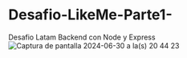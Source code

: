 # Desafio-LikeMe-Parte1-
Desafio Latam Backend con Node y Express
![Captura de pantalla 2024-06-30 a la(s) 20 44 23](https://github.com/niconstvc/Desafio-LikeMe-Parte1-/assets/120123429/154299ae-5cbc-43ce-8a3f-902c53c1adc5)
